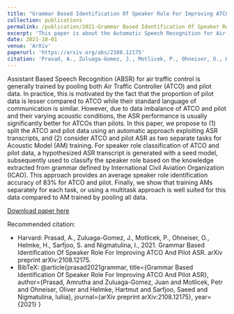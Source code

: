 ```yaml
---
title: "Grammar Based Identification Of Speaker Role For Improving ATCO And Pilot ASR"
collection: publications
permalink: /publication/2021-Grammar Based Identification Of Speaker Role
excerpt: 'This paper is about the Automatic Speech Recognition for Air-traffic Control Communications'
date: 2021-10-01
venue: 'ArXiv'
paperurl: 'https://arxiv.org/abs/2108.12175'
citation: 'Prasad, A., Zuluaga-Gomez, J., Motlicek, P., Ohneiser, O., Helmke, H., Sarfjoo, S. and Nigmatulina, I., 2021. Grammar Based Identification Of Speaker Role For Improving ATCO And Pilot ASR. arXiv preprint arXiv:2108.12175.'
---
```


Assistant Based Speech Recognition (ABSR) for air traffic control is generally trained by pooling both Air Traffic Controller (ATCO) and pilot data. In practice, this is motivated by the fact that the proportion of pilot data is lesser compared to ATCO while their standard language of communication is similar. However, due to data imbalance of ATCO and pilot and their varying acoustic conditions, the ASR performance is usually significantly better for ATCOs than pilots. In this paper, we propose to (1) split the ATCO and pilot data using an automatic approach exploiting ASR transcripts, and (2) consider ATCO and pilot ASR as two separate tasks for Acoustic Model (AM) training. For speaker role classification of ATCO and pilot data, a hypothesized ASR transcript is generated with a seed model, subsequently used to classify the speaker role based on the knowledge extracted from grammar defined by International Civil Aviation Organization (ICAO). This approach provides an average speaker role identification accuracy of 83% for ATCO and pilot. Finally, we show that training AMs separately for each task, or using a multitask approach is well suited for this data compared to AM trained by pooling all data.


[Download paper here](https://github.com/JuanPZuluaga/JuanPZuluaga.github.io/blob/master/files/pdf/2021_Grammar%20Based%20Identification%20Of%20Speaker%20Role%20For%20Im%202021.pdf)

Recommended citation: 

- Harvard: Prasad, A., Zuluaga-Gomez, J., Motlicek, P., Ohneiser, O., Helmke, H., Sarfjoo, S. and Nigmatulina, I., 2021. Grammar Based Identification Of Speaker Role For Improving ATCO And Pilot ASR. arXiv preprint arXiv:2108.12175.
- BibTeX:
@article{prasad2021grammar,
  title={Grammar Based Identification Of Speaker Role For Improving ATCO And Pilot ASR},
  author={Prasad, Amrutha and Zuluaga-Gomez, Juan and Motlicek, Petr and Ohneiser, Oliver and Helmke, Hartmut and Sarfjoo, Saeed and Nigmatulina, Iuliia},
  journal={arXiv preprint arXiv:2108.12175},
  year={2021}
}
